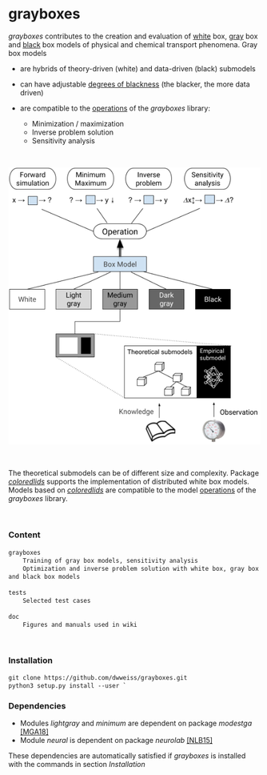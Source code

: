 # grayboxes

_grayboxes_ contributes to the creation and evaluation of [white](https://github.com/dwweiss/grayboxes/wiki/2.-White-box-model) box, [gray](https://github.com/dwweiss/grayboxes/wiki/3.-Gray-box-model) box and [black](https://github.com/dwweiss/grayboxes/wiki/4.-Black-box-model) box models of physical and chemical transport phenomena. Gray box models 

- are hybrids of theory-driven (white) and data-driven (black) submodels

- can have adjustable [degrees of blackness](https://github.com/dwweiss/grayboxes/wiki/5.-Model-evaluation#52-degree-of-model-blackness) (the blacker, the more data driven) 

- are compatible to the [operations](https://github.com/dwweiss/grayboxes/wiki/6.-Operations-on-model#61-operations) of the _grayboxes_ library:


     - Minimization / maximization     
     - Inverse problem solution
     - Sensitivity analysis 

<!--
     - [Minimization](https://github.com/dwweiss/grayboxes/tree/master/grayboxes/minimum.py)/[maximization](https://github.com/dwweiss/grayboxes/tree/master/grayboxes/maximum.py)
     - [Inverse](https://github.com/dwweiss/grayboxes/tree/master/grayboxes/inverse.py) problem solution
     - [Sensitivity](https://github.com/dwweiss/grayboxes/tree/master/grayboxes/sensitivity.py) analysis 
-->

<!-- [[Link to grayboxes Wiki]](https://github.com/dwweiss/grayboxes/wiki) -->

<!--
<p align="center"><img src="https://github.com/dwweiss/grayboxes/blob/master/doc/fig/boxTypeWithTheoretical.png"></p>
-->
<br>
<p align="center"><img src="https://github.com/dwweiss/grayboxes/blob/master/doc/fig/operationsOnBoxTypeModels_mediumGray_observation.png"></p>
<br>

The theoretical submodels can be of different size and complexity. Package [_coloredlids_](https://github.com/dwweiss/coloredlids/wiki) supports the implementation of distributed white box models. Models based on [_coloredlids_](https://github.com/dwweiss/coloredlids/wiki) are compatible to the model [operations](https://github.com/dwweiss/grayboxes/wiki/6.-Operations-on-model) of the _grayboxes_ library.

<br>

### Content

    grayboxes
        Training of gray box models, sensitivity analysis
        Optimization and inverse problem solution with white box, gray box and black box models

    tests
        Selected test cases

    doc
        Figures and manuals used in wiki
        

### Installation

    git clone https://github.com/dwweiss/grayboxes.git
    python3 setup.py install --user `

### Dependencies

- Modules _lightgray_ and _minimum_ are dependent on package _modestga_ [[MGA18]](https://github.com/dwweiss/grayboxes/wiki/References#mga18)
- Module _neural_ is dependent on package _neurolab_ [[NLB15]](https://github.com/dwweiss/grayboxes/wiki/References#nlb15)

These dependencies are automatically satisfied if _grayboxes_ is installed with the commands in section _Installation_  

